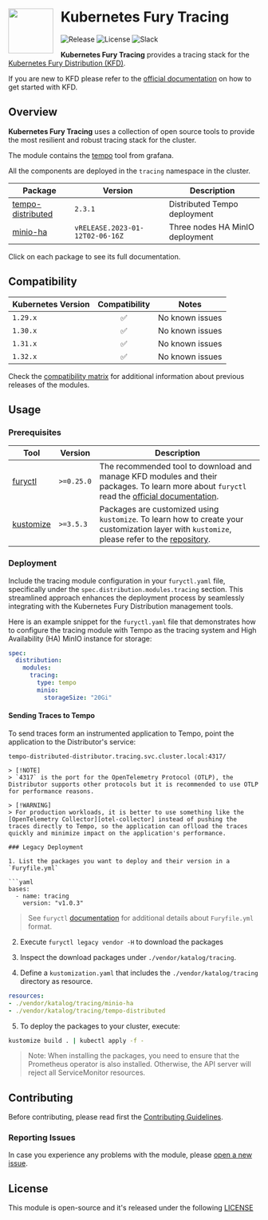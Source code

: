 <!-- markdownlint-disable MD033 MD045 -->
<h1>
    <img src="https://github.com/sighupio/fury-distribution/blob/main/docs/assets/fury-epta-white.png?raw=true" align="left" width="90" style="margin-right: 15px"/>
    Kubernetes Fury Tracing
</h1>
<!-- markdownlint-enable MD033 MD045 -->

![Release](https://img.shields.io/badge/Latest%20Release-v1.2.0-blue)
![License](https://img.shields.io/github/license/sighupio/fury-kubernetes-tracing?label=License)
![Slack](https://img.shields.io/badge/slack-@kubernetes/fury-yellow.svg?logo=slack&label=Slack)

<!-- <KFD-DOCS> -->

**Kubernetes Fury Tracing** provides a tracing stack for the [Kubernetes Fury Distribution (KFD)][kfd-repo].

If you are new to KFD please refer to the [official documentation][kfd-docs] on how to get started with KFD.

## Overview

**Kubernetes Fury Tracing** uses a collection of open source tools to provide the most resilient and robust tracing stack for the cluster.

The module contains the [tempo][tempo-page] tool from grafana.

All the components are deployed in the `tracing` namespace in the cluster.

| Package                                        | Version                         | Description                     |
| ---------------------------------------------- | ------------------------------- | ------------------------------- |
| [tempo-distributed](katalog/tempo-distributed) | `2.3.1`                         | Distributed Tempo deployment    |
| [minio-ha](katalog/minio-ha)                   | `vRELEASE.2023-01-12T02-06-16Z` | Three nodes HA MinIO deployment |

Click on each package to see its full documentation.

## Compatibility

| Kubernetes Version |   Compatibility    | Notes           |
| ------------------ | :----------------: | --------------- |
| `1.29.x`           | :white_check_mark: | No known issues |
| `1.30.x`           | :white_check_mark: | No known issues |
| `1.31.x`           | :white_check_mark: | No known issues |
| `1.32.x`           | :white_check_mark: | No known issues |

Check the [compatibility matrix][compatibility-matrix] for additional information about previous releases of the modules.

## Usage

### Prerequisites

| Tool                        | Version    | Description                                                                                                                                                    |
| --------------------------- | ---------- | -------------------------------------------------------------------------------------------------------------------------------------------------------------- |
| [furyctl][furyctl-repo]     | `>=0.25.0` | The recommended tool to download and manage KFD modules and their packages. To learn more about `furyctl` read the [official documentation][furyctl-repo].     |
| [kustomize][kustomize-repo] | `>=3.5.3`  | Packages are customized using `kustomize`. To learn how to create your customization layer with `kustomize`, please refer to the [repository][kustomize-repo]. |

### Deployment

Include the tracing module configuration in your `furyctl.yaml` file, specifically under the `spec.distribution.modules.tracing` section. This streamlined approach enhances the deployment process by seamlessly integrating with the Kubernetes Fury Distribution management tools.

Here is an example snippet for the `furyctl.yaml` file that demonstrates how to configure the tracing module with Tempo as the tracing system and High Availability (HA) MinIO instance for storage:

```yaml
spec:
  distribution:
    modules:
      tracing:
        type: tempo
        minio:
          storageSize: "20Gi"
```

#### Sending Traces to Tempo

To send traces form an instrumented application to Tempo, point the application to the Distributor's service:

```plaintext
tempo-distributed-distributor.tracing.svc.cluster.local:4317/

> [!NOTE]
> `4317` is the port for the OpenTelemetry Protocol (OTLP), the Distributor supports other protocols but it is recommended to use OTLP for performance reasons.

> [!WARNING]
> For production workloads, it is better to use something like the [OpenTelemetry Collector][otel-collector] instead of pushing the traces directly to Tempo, so the application can oflload the traces quickly and minimize impact on the application's performance.

### Legacy Deployment

1. List the packages you want to deploy and their version in a `Furyfile.yml`

```yaml
bases:
  - name: tracing
    version: "v1.0.3"
```

> See `furyctl` [documentation][furyctl-repo] for additional details about `Furyfile.yml` format.

2. Execute `furyctl legacy vendor -H` to download the packages

3. Inspect the download packages under `./vendor/katalog/tracing`.

4. Define a `kustomization.yaml` that includes the `./vendor/katalog/tracing` directory as resource.

```yaml
resources:
- ./vendor/katalog/tracing/minio-ha
- ./vendor/katalog/tracing/tempo-distributed
```

5. To deploy the packages to your cluster, execute:

```bash
kustomize build . | kubectl apply -f -
```

> Note: When installing the packages, you need to ensure that the Prometheus operator is also installed.
> Otherwise, the API server will reject all ServiceMonitor resources.

<!-- Links -->

[tempo-page]: https://github.com/grafana/tempo
[kfd-repo]: https://github.com/sighupio/fury-distribution
[furyctl-repo]: https://github.com/sighupio/furyctl
[kustomize-repo]: https://github.com/kubernetes-sigs/kustomize
[kfd-docs]: https://docs.kubernetesfury.com/docs/distribution/
[compatibility-matrix]: https://github.com/sighupio/fury-kubernetes-tracing/blob/master/docs/COMPATIBILITY_MATRIX.md
[otel-collector]: https://opentelemetry.io/docs/collector/#when-to-use-a-collector

<!-- </KFD-DOCS> -->

<!-- <FOOTER> -->

## Contributing

Before contributing, please read first the [Contributing Guidelines](docs/CONTRIBUTING.md).

### Reporting Issues

In case you experience any problems with the module, please [open a new issue](https://github.com/sighupio/fury-kubernetes-tracing/issues/new/choose).

## License

This module is open-source and it's released under the following [LICENSE](LICENSE)

<!-- </FOOTER> -->
